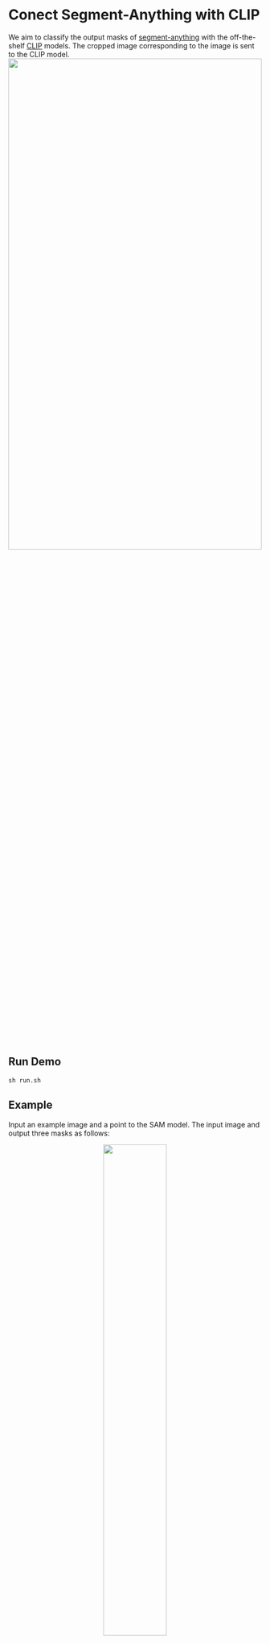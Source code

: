 # Conect Segment-Anything with CLIP
We aim to classify the output masks of [segment-anything](https://github.com/facebookresearch/segment-anything) with the off-the-shelf [CLIP](https://github.com/openai/CLIP) models. The cropped image corresponding to the image is sent to the CLIP model.
<img src="https://github.com/PengtaoJiang/SAM-CLIP/blob/main/imgs/pipeline.png" width="100%" height="50%">

## Run Demo
```
sh run.sh
```

## Example 
Input an example image and a point to the SAM model. The input image and output three masks as follows:
<center><img src="https://github.com/PengtaoJiang/SAM-CLIP/blob/main/imgs/ADE_val_00000001.jpg" width="50%" height="50%"></center>
The three masks and corresponding predicted category are as follows:
![](<img src="https://github.com/PengtaoJiang/SAM-CLIP/blob/main/outs/ADE_val_00000001/0.png" width="25%" height="50%">) ![](<img src="https://github.com/PengtaoJiang/SAM-CLIP/blob/main/outs/ADE_val_00000001/1.png" width="25%" height="50%">) ![](<img src="https://github.com/PengtaoJiang/SAM-CLIP/blob/main/outs/ADE_val_00000001/2.png" width="25%" height="50%">)